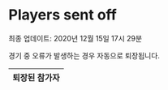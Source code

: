 # Players sent off
최종 업데이트: 2020년 12월 15일 17시 29분


경기 중 오류가 발생하는 경우 자동으로 퇴장됩니다.


| 퇴장된 참가자 |
|:---:|